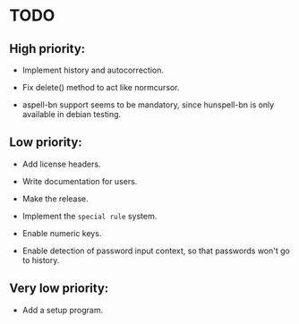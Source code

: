 # TODO

## High priority:

- Implement history and autocorrection.

- Fix delete() method to act like normcursor.

- aspell-bn support seems to be mandatory, since
  hunspell-bn is only available in debian testing.

## Low priority:

- Add license headers.

- Write documentation for users.

- Make the release.

- Implement the `special rule` system.

- Enable numeric keys.

- Enable detection of password input context,
  so that passwords won't go to history.


## Very low priority:

- Add a setup program.

